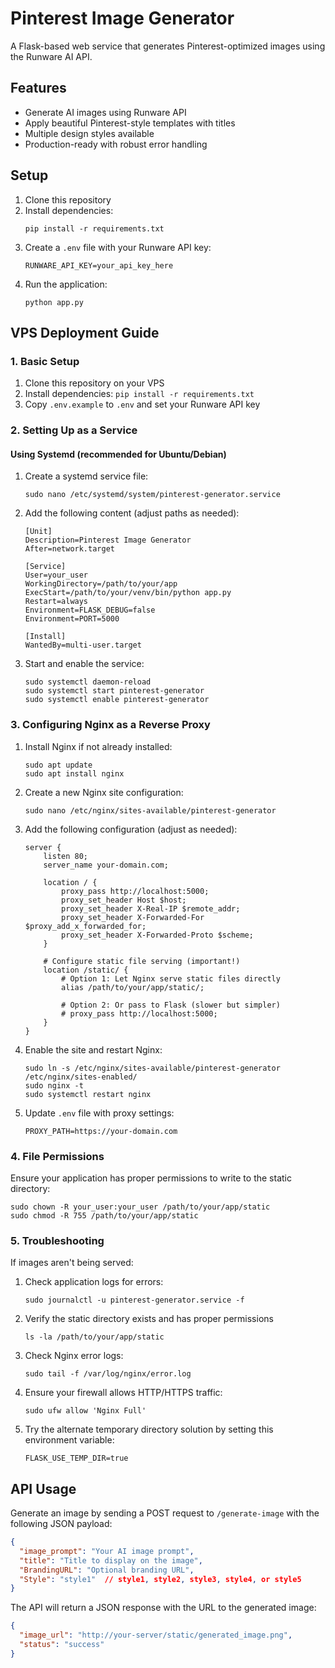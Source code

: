 ﻿# Pinterest Image Generator

A Flask-based web service that generates Pinterest-optimized images using the Runware AI API.

## Features

- Generate AI images using Runware API
- Apply beautiful Pinterest-style templates with titles
- Multiple design styles available
- Production-ready with robust error handling

## Setup

1. Clone this repository
2. Install dependencies:
   ```
   pip install -r requirements.txt
   ```
3. Create a `.env` file with your Runware API key:
   ```
   RUNWARE_API_KEY=your_api_key_here
   ```
4. Run the application:
   ```
   python app.py
   ```

## VPS Deployment Guide

### 1. Basic Setup

1. Clone this repository on your VPS
2. Install dependencies: `pip install -r requirements.txt`
3. Copy `.env.example` to `.env` and set your Runware API key

### 2. Setting Up as a Service

#### Using Systemd (recommended for Ubuntu/Debian)

1. Create a systemd service file:
   ```
   sudo nano /etc/systemd/system/pinterest-generator.service
   ```

2. Add the following content (adjust paths as needed):
   ```
   [Unit]
   Description=Pinterest Image Generator
   After=network.target

   [Service]
   User=your_user
   WorkingDirectory=/path/to/your/app
   ExecStart=/path/to/your/venv/bin/python app.py
   Restart=always
   Environment=FLASK_DEBUG=false
   Environment=PORT=5000

   [Install]
   WantedBy=multi-user.target
   ```

3. Start and enable the service:
   ```
   sudo systemctl daemon-reload
   sudo systemctl start pinterest-generator
   sudo systemctl enable pinterest-generator
   ```

### 3. Configuring Nginx as a Reverse Proxy

1. Install Nginx if not already installed:
   ```
   sudo apt update
   sudo apt install nginx
   ```

2. Create a new Nginx site configuration:
   ```
   sudo nano /etc/nginx/sites-available/pinterest-generator
   ```

3. Add the following configuration (adjust as needed):
   ```
   server {
       listen 80;
       server_name your-domain.com;

       location / {
           proxy_pass http://localhost:5000;
           proxy_set_header Host $host;
           proxy_set_header X-Real-IP $remote_addr;
           proxy_set_header X-Forwarded-For $proxy_add_x_forwarded_for;
           proxy_set_header X-Forwarded-Proto $scheme;
       }

       # Configure static file serving (important!)
       location /static/ {
           # Option 1: Let Nginx serve static files directly
           alias /path/to/your/app/static/;
           
           # Option 2: Or pass to Flask (slower but simpler)
           # proxy_pass http://localhost:5000;
       }
   }
   ```

4. Enable the site and restart Nginx:
   ```
   sudo ln -s /etc/nginx/sites-available/pinterest-generator /etc/nginx/sites-enabled/
   sudo nginx -t
   sudo systemctl restart nginx
   ```

5. Update `.env` file with proxy settings:
   ```
   PROXY_PATH=https://your-domain.com
   ```

### 4. File Permissions

Ensure your application has proper permissions to write to the static directory:

```
sudo chown -R your_user:your_user /path/to/your/app/static
sudo chmod -R 755 /path/to/your/app/static
```

### 5. Troubleshooting

If images aren't being served:

1. Check application logs for errors:
   ```
   sudo journalctl -u pinterest-generator.service -f
   ```

2. Verify the static directory exists and has proper permissions
   ```
   ls -la /path/to/your/app/static
   ```

3. Check Nginx error logs:
   ```
   sudo tail -f /var/log/nginx/error.log
   ```

4. Ensure your firewall allows HTTP/HTTPS traffic:
   ```
   sudo ufw allow 'Nginx Full'
   ```

5. Try the alternate temporary directory solution by setting this environment variable:
   ```
   FLASK_USE_TEMP_DIR=true
   ```

## API Usage

Generate an image by sending a POST request to `/generate-image` with the following JSON payload:

```json
{
  "image_prompt": "Your AI image prompt",
  "title": "Title to display on the image",
  "BrandingURL": "Optional branding URL",
  "Style": "style1"  // style1, style2, style3, style4, or style5
}
```

The API will return a JSON response with the URL to the generated image:

```json
{
  "image_url": "http://your-server/static/generated_image.png",
  "status": "success"
}
```
